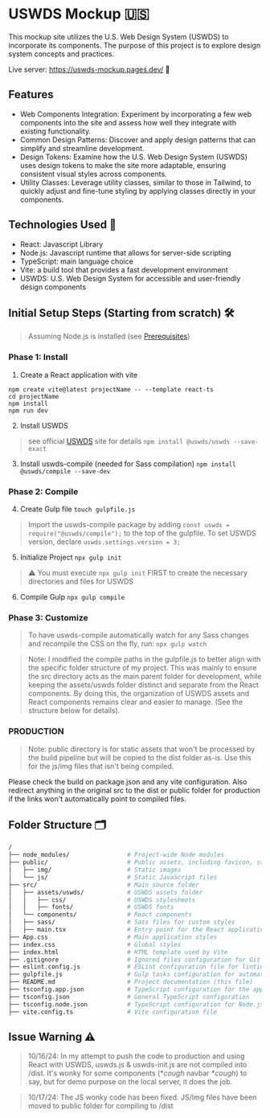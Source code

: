 # USWDS Mockup 🇺🇸
 
This mockup site utilizes the U.S. Web Design System (USWDS) to incorporate its components. The purpose of this project is to explore design system concepts and practices.

Live server: https://uswds-mockup.pages.dev/ 🦅

## Features
- Web Components Integration: Experiment by incorporating a few web components into the site and assess how well they integrate with existing functionality.
- Common Design Patterns: Discover and apply design patterns that can simplify and streamline development.
- Design Tokens: Examine how the U.S. Web Design System (USWDS) uses design tokens to make the site more adaptable, ensuring consistent visual styles across components.
- Utility Classes: Leverage utility classes, similar to those in Tailwind, to quickly adjust and fine-tune styling by applying classes directly in your components.
 
## Technologies Used 🚀
- React: Javascript Library
- Node.js: Javascript runtime that allows for server-side scripting
- TypeScript: main language choice
- Vite: a build tool that provides a fast development environment
- USWDS: U.S. Web Design System for accessible and user-friendly design components
 
## Initial Setup Steps (Starting from scratch) 🛠️
> Assuming Node.js is installed (see [Prerequisites](https://github.com/ITS-HCD/excelsior/wiki#prerequisites))
 
### Phase 1: Install
1) Create a React application with vite
```
npm create vite@latest projectName -- --template react-ts
cd projectName
npm install
npm run dev
```
2) Install USWDS
> see official [USWDS](https://designsystem.digital.gov/documentation/getting-started/developers/phase-one-install/) site for details
`npm install @uswds/uswds --save-exact`
3) Install uswds-compile (needed for Sass compilation)
`npm install @uswds/compile --save-dev`
 
### Phase 2: Compile
4) Create Gulp file
`touch gulpfile.js`
> Import the uswds-compile package by adding `const uswds = require("@uswds/compile");` to the top of the gulpfile. To set USWDS version, declare `uswds.settings.version = 3;` 

5) Initialize Project `npx gulp init`
> ⚠️ You must execute `npx gulp init` FIRST to create the necessary directories and files for USWDS

6) Compile Gulp
`npx gulp compile`

### Phase 3: Customize
> To have uswds-compile automatically watch for any Sass changes and recompile the CSS on the fly, run:
`npx gulp watch`

> Note: I modified the compile paths in the gulpfile.js to better align with the specific folder structure of my project. This was mainly to ensure the src directory acts as the main parent folder for development, while keeping the assets/uswds folder distinct and separate from the React components. By doing this, the organization of USWDS assets and React components remains clear and easier to manage. (See the structure below for details).

### PRODUCTION 
> Note: public directory is for static assets that won't be processed by the build pipeline but will be copied to the dist folder as-is. Use this for the js/img files that isn't being compiled.

Please check the build on package.json and any vite configuration. Also redirect anything in the original src to the dist or public folder for production if the links won't automatically point to compiled files.

## Folder Structure 🗂️
```bash
/
├── node_modules/                # Project-wide Node modules
├── public/                      # Public assets, including favicon, static files
│   ├── img/                     # Static images
│   └── js/                      # Static JavaScript files
├── src/                         # Main source folder
│   ├── assets/uswds/            # USWDS assets folder
│   │   ├── css/                 # USWDS stylesheets
│   │   ├── fonts/               # USWDS fonts
│   └── components/              # React components
│   ├── sass/                    # Sass files for custom styles
│   ├── main.tsx                 # Entry point for the React application
├── App.css                      # Main application styles
├── index.css                    # Global styles
├── index.html                   # HTML template used by Vite
├── .gitignore                   # Ignored files configuration for Git
├── eslint.config.js             # ESLint configuration file for linting
├── gulpfile.js                  # Gulp tasks configuration for automation
├── README.md                    # Project documentation (this file)
├── tsconfig.app.json            # TypeScript configuration for the app
├── tsconfig.json                # General TypeScript configuration
├── tsconfig.node.json           # TypeScript configuration for Node.js
├── vite.config.ts               # Vite configuration file
```

## Issue Warning ⚠️
> 10/16/24: In my attempt to push the code to production and using React with USWDS, uswds.js & uswds-init.js are not compiled into /dist. It's wonky for some components (**cough* navbar **cough*) to say, but for demo purpose on the local server, it does the job.

> 10/17/24: The JS wonky code has been fixed. JS/Img files have been moved to public folder for compiling to /dist
